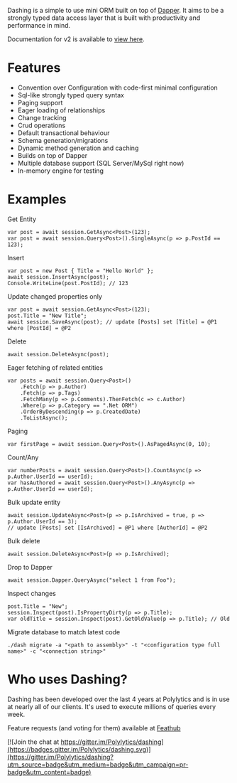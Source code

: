 Dashing is a simple to use mini ORM built on top of [Dapper](https://github.com/StackExchange/dapper-dot-net). 
It aims to be a strongly typed data access layer that is built with productivity and performance in mind. 

Documentation for v2 is available to [view here](http://polylytics.github.io/dashing/). 

# Features

* Convention over Configuration with code-first minimal configuration
* Sql-like strongly typed query syntax
* Paging support
* Eager loading of relationships
* Change tracking
* Crud operations
* Default transactional behaviour
* Schema generation/migrations
* Dynamic method generation and caching
* Builds on top of Dapper 
* Multiple database support (SQL Server/MySql right now)
* In-memory engine for testing

# Examples

Get Entity

	var post = await session.GetAsync<Post>(123);
	var post = await session.Query<Post>().SingleAsync(p => p.PostId == 123);

Insert
	
	var post = new Post { Title = "Hello World" };
	await session.InsertAsync(post);
	Console.WriteLine(post.PostId); // 123

Update changed properties only

    var post = await session.GetAsync<Post>(123);
    post.Title = "New Title";
    await session.SaveAsync(post); // update [Posts] set [Title] = @P1 where [PostId] = @P2

Delete

	await session.DeleteAsync(post);

Eager fetching of related entities

    var posts = await session.Query<Post>()
		.Fetch(p => p.Author)
		.Fetch(p => p.Tags)
		.FetchMany(p => p.Comments).ThenFetch(c => c.Author)
		.Where(p => p.Category == ".Net ORM")
		.OrderByDescending(p => p.CreatedDate)
		.ToListAsync();

Paging

	var firstPage = await session.Query<Post>().AsPagedAsync(0, 10);

Count/Any

	var numberPosts = await session.Query<Post>().CountAsync(p => p.Author.UserId == userId);
	var hasAuthored = await session.Query<Post>().AnyAsync(p => p.Author.UserId == userId);

Bulk update entity

    await session.UpdateAsync<Post>(p => p.IsArchived = true, p => p.Author.UserId == 3);
    // update [Posts] set [IsArchived] = @P1 where [AuthorId] = @P2

Bulk delete

	await session.DeleteAsync<Post>(p => p.IsArchived);

Drop to Dapper

    await session.Dapper.QueryAsync("select 1 from Foo");

Inspect changes
	
	post.Title = "New";
	session.Inspect(post).IsPropertyDirty(p => p.Title);
	var oldTitle = session.Inspect(post).GetOldValue(p => p.Title); // Old

Migrate database to match latest code

    ./dash migrate -a "<path to assembly>" -t "<configuration type full name>" -c "<connection string>" 

# Who uses Dashing?

Dashing has been developed over the last 4 years at Polylytics and is in use at nearly all of our clients. It's used to execute millions of queries every week.

Feature requests (and voting for them) available at [Feathub](http://feathub.com/Polylytics/dashing)

[![Join the chat at https://gitter.im/Polylytics/dashing](https://badges.gitter.im/Polylytics/dashing.svg)](https://gitter.im/Polylytics/dashing?utm_source=badge&utm_medium=badge&utm_campaign=pr-badge&utm_content=badge) 


